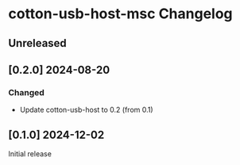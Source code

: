 # cotton-usb-host-msc Changelog

## Unreleased

## [0.2.0] 2024-08-20

### Changed

* Update cotton-usb-host to 0.2 (from 0.1)

## [0.1.0] 2024-12-02

Initial release
